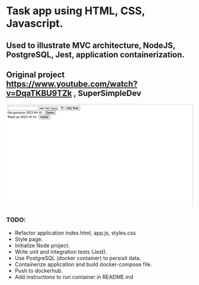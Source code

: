 # Task app using HTML, CSS, Javascript.

## Used to illustrate MVC architecture, NodeJS, PostgreSQL, Jest, application containerization. 

## Original project https://www.youtube.com/watch?v=DqaTKBU9TZk , SuperSimpleDev

![](assets/screenshot.png) 


### TODO:
* Refactor application index.html, app.js, styles.css
* Style page.
* Initialize Node project.
* Write unit and integration tests (Jest).
* Use PostgreSQL (docker container) to persisit data.
* Containerize application and build docker-compose file.
* Push to dockerhub.
* Add instructions to run container in README.md